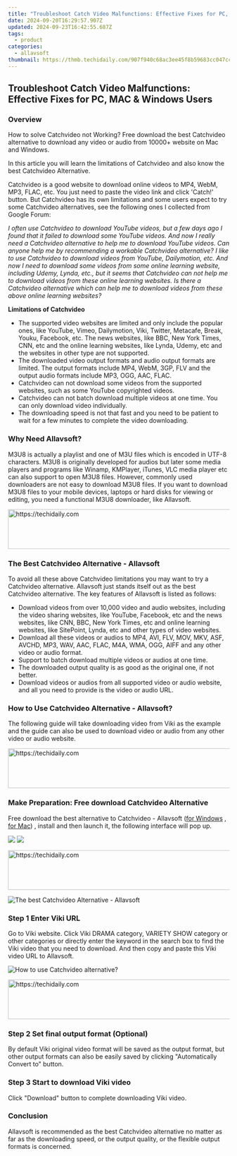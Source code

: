 ```yaml
---
title: "Troubleshoot Catch Video Malfunctions: Effective Fixes for PC, MAC & Windows Users"
date: 2024-09-20T16:29:57.907Z
updated: 2024-09-23T16:42:55.687Z
tags:
  - product
categories:
  - allavsoft
thumbnail: https://thmb.techidaily.com/907f940c68ac3ee45f8b59683cc047cc04665184817513adef7255fa53df8a70.jpg
---
```


## Troubleshoot Catch Video Malfunctions: Effective Fixes for PC, MAC & Windows Users

### Overview

How to solve Catchvideo not Working? Free download the best Catchvideo alternative to download any video or audio from 10000+ website on Mac and Windows.

In this article you will learn the limitations of Catchvideo and also know the best Catchvideo Alternative.

Catchvideo is a good website to download online videos to MP4, WebM, MP3, FLAC, etc. You just need to paste the video link and click 'Catch!' button. But Catchvideo has its own limitations and some users expect to try some Catchvideo alternatives, see the following ones I collected from Google Forum:

_I often use Catchvideo to download YouTube videos, but a few days ago I found that it failed to download some YouTube videos. And now I really need a Catchvideo alternative to help me to download YouTube videos. Can anyone help me by recommending a workable Catchvideo alternative?_ _I like to use Catchvideo to download videos from YouTube, Dailymotion, etc. And now I need to download some videos from some online learning website, including Udemy, Lynda, etc., but it seems that Catchvideo can not help me to download videos from these online learning websites. Is there a Catchvideo alternative which can help me to download videos from these above online learning websites?_

**Limitations of Catchvideo**

* The supported video websites are limited and only include the popular ones, like YouTube, Vimeo, Dailymotion, Viki, Twitter, Metacafe, Break, Youku, Facebook, etc. The news websites, like BBC, New York Times, CNN, etc and the online learning websites, like Lynda, Udemy, etc and the websites in other type are not supported.
* The downloaded video output formats and audio output formats are limited. The output formats include MP4, WebM, 3GP, FLV and the output audio formats include MP3, OGG, AAC, FLAC.
* Catchvideo can not download some videos from the supported websites, such as some YouTube copyrighted videos.
* Catchvideo can not batch download multiple videos at one time. You can only download video individually.
* The downloading speed is not that fast and you need to be patient to wait for a few minutes to complete the video downloading.

### Why Need Allavsoft?

M3U8 is actually a playlist and one of M3U files which is encoded in UTF-8 characters. M3U8 is originally developed for audios but later some media players and programs like Winamp, KMPlayer, iTunes, VLC media player etc can also support to open M3U8 files. However, commonly used downloaders are not easy to download M3U8 files. If you want to download M3U8 files to your mobile devices, laptops or hard disks for viewing or editing, you need a functional M3U8 downloader, like Allavsoft.

<!-- affiliate ads begin -->
<a href="https://appsumo.8odi.net/c/5597632/2043603/7443" target="_top" id="2043603">
  <img src="//a.impactradius-go.com/display-ad/7443-2043603" border="0" alt="https://techidaily.com" width="728" height="90"/>
</a>
<img height="0" width="0" src="https://appsumo.8odi.net/i/5597632/2043603/7443" style="position:absolute;visibility:hidden;" border="0" />
<!-- affiliate ads end -->

### The Best Catchvideo Alternative - Allavsoft

To avoid all these above Catchvideo limitations you may want to try a Catchvideo alternative. Allavsoft just stands itself out as the best Catchvideo alternative. The key features of Allavsoft is listed as follows:

* Download videos from over 10,000 video and audio websites, including the video sharing websites, like YouTube, Facebook, etc and the news websites, like CNN, BBC, New York Times, etc and online learning websites, like SitePoint, Lynda, etc and other types of video websites.
* Download all these videos or audios to MP4, AVI, FLV, MOV, MKV, ASF, AVCHD, MP3, WAV, AAC, FLAC, M4A, WMA, OGG, AIFF and any other video or audio format.
* Support to batch download multiple videos or audios at one time.
* The downloaded output quality is as good as the original one, if not better.
* Download videos or audios from all supported video or audio website, and all you need to provide is the video or audio URL.

### How to Use Catchvideo Alternative - Allavsoft?

The following guide will take downloading video from Viki as the example and the guide can also be used to download video or audio from any other video or audio website.

<!-- affiliate ads begin -->
<a href="https://unicoeye.pxf.io/c/5597632/2148772/18498" target="_top" id="2148772">
  <img src="//a.impactradius-go.com/display-ad/18498-2148772" border="0" alt="https://techidaily.com" width="728" height="90"/>
</a>
<img height="0" width="0" src="https://unicoeye.pxf.io/i/5597632/2148772/18498" style="position:absolute;visibility:hidden;" border="0" />
<!-- affiliate ads end -->

### Make Preparation: Free download Catchvideo Alternative

Free download the best alternative to Catchvideo - Allavsoft ([for Windows](https://tools.techidaily.com/allavsoft/products/) , [for Mac](https://tools.techidaily.com/allavsoft/products/)) , install and then launch it, the following interface will pop up.

[![](https://www.allavsoft.com/how-to/../images/how-to/free-download-win.jpg)](https://tools.techidaily.com/allavsoft/products/) [![](https://www.allavsoft.com/how-to/../images/how-to/free-download-mac.jpg)](https://tools.techidaily.com/allavsoft/products/)

<!-- affiliate ads begin -->
<a href="https://wigfever.sjv.io/c/5597632/2014859/22899" target="_top" id="2014859">
  <img src="//a.impactradius-go.com/display-ad/22899-2014859" border="0" alt="https://techidaily.com" width="728" height="90"/>
</a>
<img height="0" width="0" src="https://wigfever.sjv.io/i/5597632/2014859/22899" style="position:absolute;visibility:hidden;" border="0" />
<!-- affiliate ads end -->

![The best Catchvideo Alternative - Allavsoft](https://www.allavsoft.com/how-to/../images/allavsoft/screen-shot-600.jpg)

### Step 1 Enter Viki URL

Go to Viki website. Click Viki DRAMA category, VARIETY SHOW category or other categories or directly enter the keyword in the search box to find the Viki video that you need to download. And then copy and paste this Viki video URL to Allavsoft.

![How to use Catchvideo alternative?](https://www.allavsoft.com/how-to/../images/how-to/download-rtmp-video/download-rtmp-video.jpg)

<!-- affiliate ads begin -->
<a href="https://ephamedtechinc.pxf.io/c/5597632/2130532/26400" target="_top" id="2130532">
  <img src="//a.impactradius-go.com/display-ad/26400-2130532" border="0" alt="https://techidaily.com" width="728" height="90"/>
</a>
<img height="0" width="0" src="https://ephamedtechinc.pxf.io/i/5597632/2130532/26400" style="position:absolute;visibility:hidden;" border="0" />
<!-- affiliate ads end -->

### Step 2 Set final output format (Optional)

By default Viki original video format will be saved as the output format, but other output formats can also be easily saved by clicking "Automatically Convert to" button.

### Step 3 Start to download Viki video

Click "Download" button to complete downloading Viki video.

### Conclusion

Allavsoft is recommended as the best Catchvideo alternative no matter as far as the downloading speed, or the output quality, or the flexible output formats is concerned.

<ins class="adsbygoogle"
     style="display:block"
     data-ad-format="autorelaxed"
     data-ad-client="ca-pub-7571918770474297"
     data-ad-slot="1223367746"></ins>

<ins class="adsbygoogle"
     style="display:block"
     data-ad-client="ca-pub-7571918770474297"
     data-ad-slot="8358498916"
     data-ad-format="auto"
     data-full-width-responsive="true"></ins>



